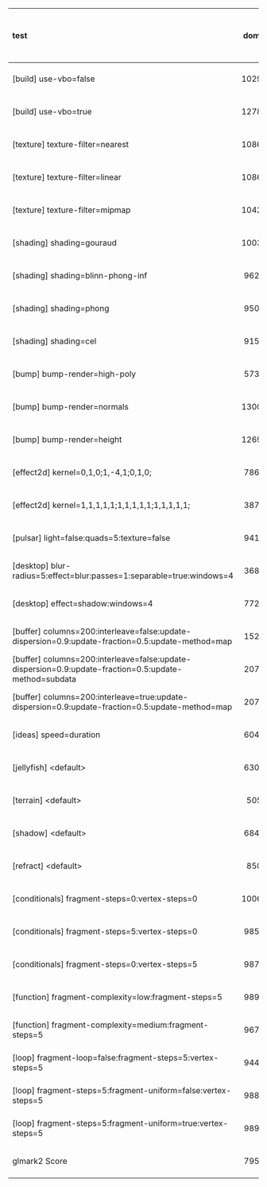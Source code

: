 | test | dom0 | soft | tcp-socat-qrexec-socat-tcp | tcp-socat-qrexec-stdio | qrexecpipe-socat-tcp | qrexecpipe-stdio |
| :--- | :-: | :-: | :-: | :-: | :-: | :-: |
| [build] use-vbo=false | 10297 | 403 (/25.5509 -96%) | 28 (/367.75 -99%) | 782 (/13.1675 -92%) | 31 (/332.161 -99%) | 723 (/14.242 -92%) | 
| [build] use-vbo=true | 12788 | 402 (/31.8109 -96%) | 238 (/53.7311 -98%) | 868 (/14.7327 -93%) | 836 (/15.2967 -93%) | 911 (/14.0373 -92%) | 
| [texture] texture-filter=nearest | 10867 | 438 (/24.8105 -95%) | 111 (/97.9009 -98%) | 853 (/12.7397 -92%) | 649 (/16.7442 -94%) | 909 (/11.9549 -91%) | 
| [texture] texture-filter=linear | 10866 | 429 (/25.3287 -96%) | 116 (/93.6724 -98%) | 853 (/12.7386 -92%) | 638 (/17.0313 -94%) | 910 (/11.9407 -91%) | 
| [texture] texture-filter=mipmap | 10420 | 417 (/24.988 -95%) | 113 (/92.2124 -98%) | 854 (/12.2014 -91%) | 694 (/15.0144 -93%) | 909 (/11.4631 -91%) | 
| [shading] shading=gouraud | 10039 | 345 (/29.0986 -96%) | 238 (/42.1807 -97%) | 867 (/11.579 -91%) | 788 (/12.7398 -92%) | 911 (/11.0198 -90%) | 
| [shading] shading=blinn-phong-inf | 9629 | 333 (/28.9159 -96%) | 220 (/43.7682 -97%) | 868 (/11.0933 -90%) | 822 (/11.7141 -91%) | 910 (/10.5813 -90%) | 
| [shading] shading=phong | 9500 | 310 (/30.6452 -96%) | 194 (/48.9691 -97%) | 865 (/10.9827 -90%) | 810 (/11.7284 -91%) | 910 (/10.4396 -90%) | 
| [shading] shading=cel | 9158 | 315 (/29.073 -96%) | 220 (/41.6273 -97%) | 865 (/10.5873 -90%) | 849 (/10.7868 -90%) | 909 (/10.0748 -90%) | 
| [bump] bump-render=high-poly | 5738 | 199 (/28.8342 -96%) | 166 (/34.5663 -97%) | 863 (/6.6489 -84%) | 770 (/7.45195 -86%) | 911 (/6.29857 -84%) | 
| [bump] bump-render=normals | 13007 | 435 (/29.9011 -96%) | 170 (/76.5118 -98%) | 863 (/15.0718 -93%) | 788 (/16.5063 -93%) | 910 (/14.2934 -93%) | 
| [bump] bump-render=height | 12694 | 428 (/29.6589 -96%) | 96 (/132.229 -99%) | 844 (/15.0403 -93%) | 552 (/22.9964 -95%) | 909 (/13.9648 -92%) | 
| [effect2d] kernel=0,1,0;1,-4,1;0,1,0; | 7868 | 374 (/21.0374 -95%) | 574 (/13.7073 -92%) | 886 (/8.88036 -88%) | 910 (/8.64615 -88%) | 914 (/8.60832 -88%) | 
| [effect2d] kernel=1,1,1,1,1;1,1,1,1,1;1,1,1,1,1; | 3876 | 320 (/12.1125 -91%) | 558 (/6.94624 -85%) | 887 (/4.36979 -77%) | 906 (/4.27815 -76%) | 914 (/4.2407 -76%) | 
| [pulsar] light=false:quads=5:texture=false | 9410 | 423 (/22.2459 -95%) | 65 (/144.769 -99%) | 770 (/12.2208 -91%) | 125 (/75.28 -98%) | 900 (/10.4556 -90%) | 
| [desktop] blur-radius=5:effect=blur:passes=1:separable=true:windows=4 | 3688 | 138 (/26.7246 -96%) | 61 (/60.459 -98%) | 469 (/7.86354 -87%) | 63 (/58.5397 -98%) | 436 (/8.45872 -88%) | 
| [desktop] effect=shadow:windows=4 | 7729 | 265 (/29.166 -96%) | 55 (/140.527 -99%) | 307 (/25.1759 -96%) | 59 (/131 -99%) | 306 (/25.2582 -96%) | 
| [buffer] columns=200:interleave=false:update-dispersion=0.9:update-fraction=0.5:update-method=map | 1528 | 188 (/8.12766 -87%) | - | - | - | - | 
| [buffer] columns=200:interleave=false:update-dispersion=0.9:update-fraction=0.5:update-method=subdata | 2072 | 188 (/11.0213 -90%) | 41 (/50.5366 -98%) | 296 (/7 -85%) | 45 (/46.0444 -97%) | 505 (/4.10297 -75%) | 
| [buffer] columns=200:interleave=true:update-dispersion=0.9:update-fraction=0.5:update-method=map | 2075 | 236 (/8.79237 -88%) | - | - | - | - | 
| [ideas] speed=duration | 6048 | 338 (/17.8935 -94%) | 53 (/114.113 -99%) | 281 (/21.5231 -95%) | 57 (/106.105 -99%) | 310 (/19.5097 -94%) | 
| [jellyfish] &lt;default&gt; | 6302 | 232 (/27.1638 -96%) | 67 (/94.0597 -98%) | 778 (/8.10026 -87%) | 122 (/51.6557 -98%) | 897 (/7.02564 -85%) | 
| [terrain] &lt;default&gt; | 505 | 22 (/22.9545 -95%) | 61 (/8.27869 -87%) | 481 (/1.0499 -4%) | 66 (/7.65152 -86%) | 490 (/1.03061 -2%) | 
| [shadow] &lt;default&gt; | 6845 | 207 (/33.0676 -96%) | 67 (/102.164 -99%) | 785 (/8.71975 -88%) | 162 (/42.2531 -97%) | 900 (/7.60556 -86%) | 
| [refract] &lt;default&gt; | 850 | 40 (/21.25 -95%) | 66 (/12.8788 -92%) | 756 (/1.12434 -11%) | 119 (/7.14286 -86%) | 808 (/1.05198 -4%) | 
| [conditionals] fragment-steps=0:vertex-steps=0 | 10065 | 390 (/25.8077 -96%) | 456 (/22.0724 -95%) | 875 (/11.5029 -91%) | 897 (/11.2207 -91%) | 913 (/11.0241 -90%) | 
| [conditionals] fragment-steps=5:vertex-steps=0 | 9857 | 383 (/25.7363 -96%) | 473 (/20.8393 -95%) | 874 (/11.278 -91%) | 897 (/10.9889 -90%) | 913 (/10.7963 -90%) | 
| [conditionals] fragment-steps=0:vertex-steps=5 | 9876 | 389 (/25.3882 -96%) | 466 (/21.1931 -95%) | 875 (/11.2869 -91%) | 893 (/11.0594 -90%) | 912 (/10.8289 -90%) | 
| [function] fragment-complexity=low:fragment-steps=5 | 9891 | 384 (/25.7578 -96%) | 467 (/21.1799 -95%) | 875 (/11.304 -91%) | 890 (/11.1135 -91%) | 912 (/10.8454 -90%) | 
| [function] fragment-complexity=medium:fragment-steps=5 | 9672 | 372 (/26 -96%) | 477 (/20.2767 -95%) | 875 (/11.0537 -90%) | 901 (/10.7347 -90%) | 912 (/10.6053 -90%) | 
| [loop] fragment-loop=false:fragment-steps=5:vertex-steps=5 | 9441 | 382 (/24.7147 -95%) | 423 (/22.3191 -95%) | 874 (/10.8021 -90%) | 897 (/10.5251 -90%) | 913 (/10.3406 -90%) | 
| [loop] fragment-steps=5:fragment-uniform=false:vertex-steps=5 | 9889 | 381 (/25.9554 -96%) | 425 (/23.2682 -95%) | 875 (/11.3017 -91%) | 886 (/11.1614 -91%) | 911 (/10.8551 -90%) | 
| [loop] fragment-steps=5:fragment-uniform=true:vertex-steps=5 | 9897 | 377 (/26.252 -96%) | 410 (/24.139 -95%) | 874 (/11.3238 -91%) | 886 (/11.1704 -91%) | 912 (/10.852 -90%) | 
| glmark2 Score | 7951 | 317 (/25.082 -96%) | 231 (/34.4199 -97%) | 772 (/10.2992 -90%) | 580 (/13.7086 -92%) | 819 (/9.70818 -89%) | 
